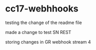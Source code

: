 # cc17-webhhooks

testing the change of the readme file

made a change to test SN REST

storing changes in GR webhook stream 4
